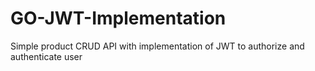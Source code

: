 # GO-JWT-Implementation
Simple product CRUD API with implementation of JWT to authorize and authenticate user
